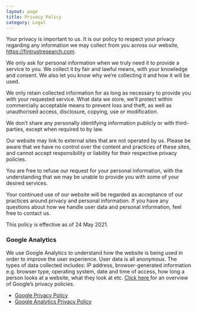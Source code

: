```yaml
---
layout: page
title: Privacy Policy
category: Legal
---
```

Your privacy is important to us. It is our policy to respect your privacy regarding any information we may collect from you across our website, https://fintrustresearch.com.

We only ask for personal information when we truly need it to provide a service to you. We collect it by fair and lawful means, with your knowledge and consent. We also let you know why we’re collecting it and how it will be used.

We only retain collected information for as long as necessary to provide you with your requested service. What data we store, we’ll protect within commercially acceptable means to prevent loss and theft, as well as unauthorised access, disclosure, copying, use or modification.

We don’t share any personally identifying information publicly or with third-parties, except when required to by law.

Our website may link to external sites that are not operated by us. Please be aware that we have no control over the content and practices of these sites, and cannot accept responsibility or liability for their respective privacy policies.

You are free to refuse our request for your personal information, with the understanding that we may be unable to provide you with some of your desired services.

Your continued use of our website will be regarded as acceptance of our practices around privacy and personal information. If you have any questions about how we handle user data and personal information, feel free to contact us.

This policy is effective as of 24 May 2021.

### Google Analytics

We use Google Analytics to understand how the website is being used in order to improve the user experience.  User data is all anonymous.  The types of data collected includes: IP address, browser-generated information e.g. browser type, operating system, date and time of access, how long a person looks at a website, what they look at etc. [Click here ](https://policies.google.com/privacy) for an overview of Google’s privacy policies.

* [Google Privacy Policy](https://policies.google.com/privacy)
* [Google Analytics Privacy Policy](https://support.google.com/analytics/answer/6004245?hl=en-GB)


